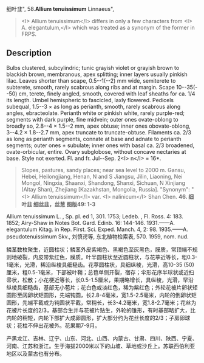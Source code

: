 细叶韭",
58.**Allium tenuissimum** Linnaeus",

> &lt;I&gt; Allium tenuissimum&lt;/I&gt; differs in only a few characters from &lt;I&gt; A. elegantulum,&lt;/I&gt; which was treated as a synonym of the former in FRPS.

## Description
Bulbs clustered, subcylindric; tunic grayish violet or grayish brown to blackish brown, membranous, apex splitting; inner layers usually pinkish lilac. Leaves shorter than scape, 0.5--1(--2) mm wide, semiterete to subterete, smooth, rarely scabrous along ribs and at margin. Scape 10--35(--50) cm, terete, finely angled, smooth, covered with leaf sheaths for ca. 1/4 its length. Umbel hemispheric to fascicled, laxly flowered. Pedicels subequal, 1.5--3 × as long as perianth, smooth, rarely scabrous along angles, ebracteolate. Perianth white or pinkish white, rarely purple-red; segments with dark purple, fine midvein; outer ones ovate-oblong to broadly so, 2.8--4 × 1.5--2 mm, apex obtuse; inner ones obovate-oblong, 3--4.2 × 1.8--2.7 mm, apex truncate to truncate-obtuse. Filaments ca. 2/3 as long as perianth segments, connate at base and adnate to perianth segments; outer ones ± subulate; inner ones with basal ca. 2/3 broadened, ovate-orbicular, entire. Ovary subglobose, without concave nectaries at base. Style not exerted. Fl. and fr. Jul--Sep. 2&lt;I&gt; n&lt;/I&gt; = 16*.

> Slopes, pastures, sandy places; near sea level to 2000 m. Gansu, Hebei, Heilongjiang, Henan, N and S Jiangsu, Jilin, Liaoning, Nei Mongol, Ningxia, Shaanxi, Shandong, Shanxi, Sichuan, N Xinjiang (Altay Shan), Zhejiang [Kazakhstan, Mongolia, Russia].
  "Synonym": "&lt;I&gt; Allium tenuissimum&lt;/I&gt; var. &lt;I&gt; nalinicum&lt;/I&gt; Shan Chen.
**46. 细叶韭 细丝韭，丝葱 图版49: 1-3**

Allium tenuissimum L. , Sp. pl. ed 1, 301. 1753; Ledeb. , Fl. Ross. 4: 183. 1852; Airy-Shaw in Notes Bot. Gard. Edinb. 16: 144-146. 1931.——A. elegantulum Kitag. in Rep. First. Sci. Exped. Manch. 4, 2: 98. 1935.——A. pseudotenuissimum Skv., 刘慎谔等, 东北植物检索表, 570. 1959, nom. nud.

鳞茎数枚聚生，近圆柱状；鳞茎外皮紫褐色、黑褐色至灰黑色，膜质，常顶端不规则地破裂，内皮带紫红色，膜质。叶半圆柱状至近圆柱状，与花葶近等长，粗0.3-1毫米，光滑，稀沿纵棱具细糙齿。花葶圆柱状，具细纵棱，光滑，高10-35 (50) 厘米，粗0.5-1毫米，下部被叶鞘；总苞单侧开裂，宿存；伞形花序半球状或近扫帚状，松散；小花梗近等长，长0.5-1.5厘米，果期略增长，具纵棱，光滑，罕沿纵棱具细糙齿，基部无小苞片；花白色或淡红色，稀为紫红色；外轮花被片卵状矩圆形至阔卵状矩圆形，先端钝圆，长2.8-4毫米，宽1.5-2.5毫米，内轮的倒卵状矩圆形，先端平截或为钝圆状平截，常稍长，长3-4.2毫米，宽1.8-2.7毫米；花丝为花被片长度的2/3，基部合生并与花被片贴生，外轮的锥形，有时基部略扩大，比内轮的稍短，内轮下部扩大成卵圆形，扩大部分约为花丝长度的2/3；子房卵球状；花柱不伸出花被外。花果期7-9月。

产黑龙江、吉林、辽宁、山东、河北、山西、内蒙古、甘肃、四川、陕西、宁夏、河南、江苏和浙江。生于海拔2000米以下的山坡、草地或沙丘上。苏联西伯利亚地区以及蒙古也有分布。
